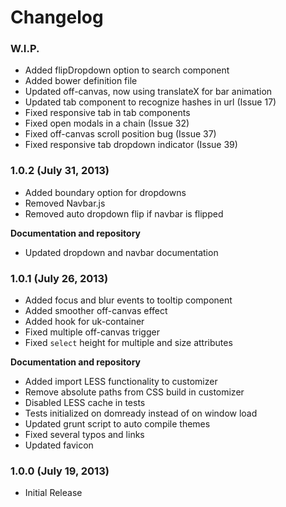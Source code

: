 # Changelog

### W.I.P.

  - Added flipDropdown option to search component
  - Added bower definition file
  - Updated off-canvas, now using translateX for bar animation
  - Updated tab component to recognize hashes in url (Issue 17)
  - Fixed responsive tab in tab components
  - Fixed open modals in a chain (Issue 32)
  - Fixed off-canvas scroll position bug (Issue 37)
  - Fixed responsive tab dropdown indicator (Issue 39)


### 1.0.2 (July 31, 2013)

  - Added boundary option for dropdowns
  - Removed Navbar.js
  - Removed auto dropdown flip if navbar is flipped

**Documentation and repository**

  - Updated dropdown and navbar documentation


### 1.0.1 (July 26, 2013)

  - Added focus and blur events to tooltip component
  - Added smoother off-canvas effect
  - Added hook for uk-container
  - Fixed multiple off-canvas trigger
  - Fixed `select` height for multiple and size attributes

**Documentation and repository**

  - Added import LESS functionality to customizer
  - Remove absolute paths from CSS build in customizer
  - Disabled LESS cache in tests
  - Tests initialized on domready instead of on window load
  - Updated grunt script to auto compile themes
  - Fixed several typos and links
  - Updated favicon

### 1.0.0 (July 19, 2013)

  * Initial Release
